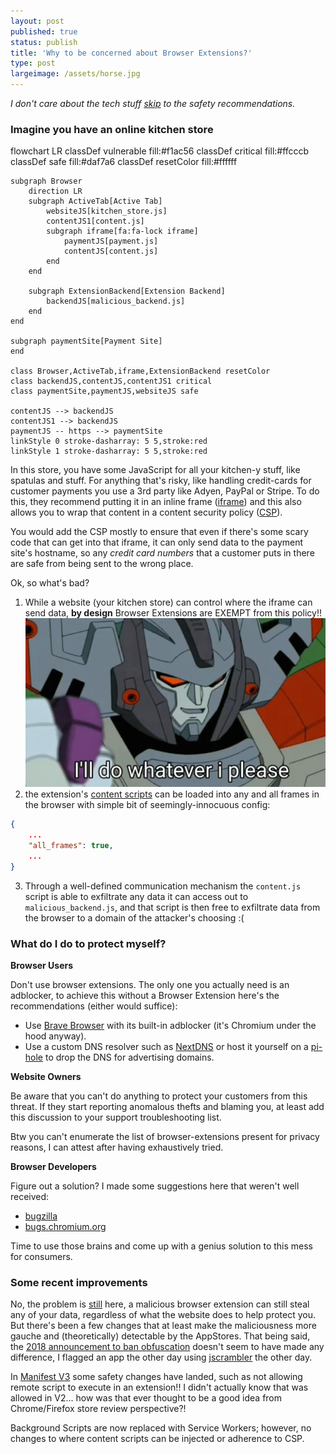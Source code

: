 ```yaml
---
layout: post
published: true
status: publish
title: 'Why to be concerned about Browser Extensions?'
type: post
largeimage: /assets/horse.jpg
---
```


_I don't care about the tech stuff [skip](#what-do-i-do-to-protect-myself) to the safety recommendations._

### Imagine you have an online kitchen store

<div class="mermaid">
flowchart LR
    classDef vulnerable fill:#f1ac56
    classDef critical fill:#ffcccb
    classDef safe fill:#daf7a6
    classDef resetColor fill:#ffffff

    subgraph Browser
        direction LR
        subgraph ActiveTab[Active Tab]
            websiteJS[kitchen_store.js]
            contentJS1[content.js]
            subgraph iframe[fa:fa-lock iframe]
                paymentJS[payment.js]
                contentJS[content.js]
            end 
        end

        subgraph ExtensionBackend[Extension Backend]
            backendJS[malicious_backend.js]
        end
    end

    subgraph paymentSite[Payment Site]
    end

    class Browser,ActiveTab,iframe,ExtensionBackend resetColor
    class backendJS,contentJS,contentJS1 critical
    class paymentSite,paymentJS,websiteJS safe

    contentJS --> backendJS
    contentJS1 --> backendJS
    paymentJS -- https --> paymentSite
    linkStyle 0 stroke-dasharray: 5 5,stroke:red
    linkStyle 1 stroke-dasharray: 5 5,stroke:red
</div>

In this store, you have some JavaScript for all your kitchen-y stuff, like spatulas and stuff.
For anything that's risky, like handling credit-cards for customer payments you use a 3rd party like Adyen, PayPal or Stripe.
To do this, they recommend putting it in an inline frame ([iframe](https://developer.mozilla.org/en-US/docs/Web/HTML/Element/iframe)) and this also allows you to wrap that content in a content security policy ([CSP](https://developer.mozilla.org/en-US/docs/Web/HTTP/CSP)). 

You would add the CSP mostly to ensure that even if there's some scary code that can get into that iframe, it can only send data to the payment site's hostname, so any _credit card numbers_ that a customer puts in there are safe from being sent to the wrong place.

Ok, so what's bad?

1. While a website (your kitchen store) can control where the iframe can send data, **by design** Browser Extensions are EXEMPT from this policy!! 
    !["I do what I want"](/assets/i-will-do-what-i-want.gif)
2. the extension's [content scripts](https://developer.chrome.com/docs/extensions/mv3/content_scripts/) can be loaded into any and all frames in the browser with simple bit of seemingly-innocuous config:
```json
{
    ...
    "all_frames": true,
    ...
}
```
3. Through a well-defined communication mechanism the `content.js` script is able to exfiltrate any data it can access out to `malicious_backend.js`, and that script is then free to exfiltrate data from the browser to a domain of the attacker's choosing :(

### What do I do to protect myself?

**Browser Users**

Don't use browser extensions. The only one you actually need is an adblocker, to achieve this without a Browser Extension here's the recommendations (either would suffice):
  - Use [Brave Browser](https://brave.com) with its built-in adblocker (it's Chromium under the hood anyway).
  - Use a custom DNS resolver such as [NextDNS](https://nextdns.io/?from=jsbhvf3z) or host it yourself on a [pi-hole](https://pi-hole.net/) to drop the DNS for advertising domains.

**Website Owners**

Be aware that you can't do anything to protect your customers from this threat.
If they start reporting anomalous thefts and blaming you, at least add this discussion to your support troubleshooting list.

Btw you can't enumerate the list of browser-extensions present for privacy reasons, I can attest after having exhaustively tried.

**Browser Developers**

Figure out a solution? I made some suggestions here that weren't well received:
* [bugzilla](https://bugzilla.mozilla.org/show_bug.cgi?id=1629624)
* [bugs.chromium.org](https://bugs.chromium.org/p/chromium/issues/detail?id=1070315)

Time to use those brains and come up with a genius solution to this mess for consumers.

### Some recent improvements

No, the problem is <u>still</u> here, a malicious browser extension can still steal any of your data, regardless of what the website does to help protect you. But there's been a few changes that at least make the maliciousness more gauche and (theoretically) detectable by the AppStores. That being said, the [2018 announcement to ban obfuscation](https://blog.chromium.org/2018/10/trustworthy-chrome-extensions-by-default.html) doesn't seem to have made any difference, I flagged an app the other day using [jscrambler](https://jscrambler.com/) the other day.

In [Manifest V3](https://developer.chrome.com/docs/extensions/mv3/intro/mv3-overview/) some safety changes have landed, such as not allowing remote script to execute in an extension!! I didn't actually know that was allowed in V2... how was that ever thought to be a good idea from Chrome/Firefox store review perspective?!

Background Scripts are now replaced with Service Workers; however, no changes to where content scripts can be injected or adherence to CSP.
